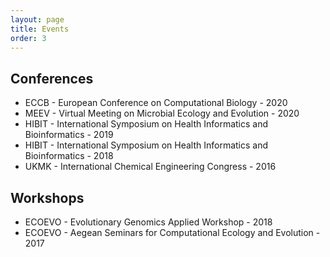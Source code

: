 ```yaml
---
layout: page
title: Events
order: 3
---
```


## Conferences

- ECCB - European Conference on Computational Biology - 2020
- MEEV - Virtual Meeting on Microbial Ecology and Evolution - 2020
- HIBIT - International Symposium on Health Informatics and Bioinformatics - 2019
- HIBIT - International Symposium on Health Informatics and Bioinformatics - 2018
- UKMK - International Chemical Engineering Congress - 2016

## Workshops

- ECOEVO - Evolutionary Genomics Applied Workshop - 2018
- ECOEVO - Aegean Seminars for Computational Ecology and Evolution - 2017
